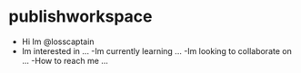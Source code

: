 # publishworkspace
- Hi Im @losscaptain
- Im interested in ...
-Im currently learning ...
-Im looking to collaborate on ...
-How to reach me ...
